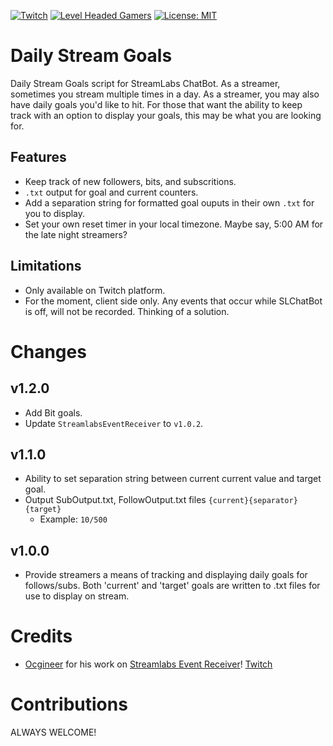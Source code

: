 [![Twitch](https://img.shields.io/badge/VizionzEvo-Twitch-blueviolet.svg)](https://twitch.tv/vizionzevo) [![Level Headed Gamers](https://img.shields.io/discord/371472684510609408.svg)](https://discord.gg/aY7vdnW) [![License: MIT](https://img.shields.io/badge/License-MIT-yellow.svg)](https://opensource.org/licenses/MIT)

# Daily Stream Goals
Daily Stream Goals script for StreamLabs ChatBot. As a streamer, sometimes you stream multiple times in a day. As a streamer, you may also have daily goals you'd like to hit. For those that want the ability to keep track with an option to display your goals, this may be what you are looking for.

## Features
- Keep track of new followers, bits, and subscritions.
- `.txt` output for goal and current counters.
- Add a separation string for formatted goal ouputs in their own `.txt` for you to display.
- Set your own reset timer in your local timezone. Maybe say, 5:00 AM for the late night streamers?

## Limitations
* Only available on Twitch platform.
* For the moment, client side only. Any events that occur while SLChatBot is off, will not be recorded. Thinking of a solution.

# Changes

## v1.2.0
* Add Bit goals.
* Update `StreamlabsEventReceiver` to `v1.0.2`.

## v1.1.0
* Ability to set separation string between current current value and target goal.
* Output SubOutput.txt, FollowOutput.txt files `{current}{separator}{target}`
  *  Example: `10/500`

## v1.0.0
* Provide streamers a means of tracking and displaying daily goals for follows/subs. Both 'current' and 'target' goals are written to .txt files for use to display on stream.

# Credits
* [Ocgineer](https://github.com/ocgineer) for his work on [Streamlabs Event Receiver](https://github.com/ocgineer/Streamlabs-Events-Receiver)! [Twitch](http://www.twitch.tv/ocgineer)

# Contributions
ALWAYS WELCOME!